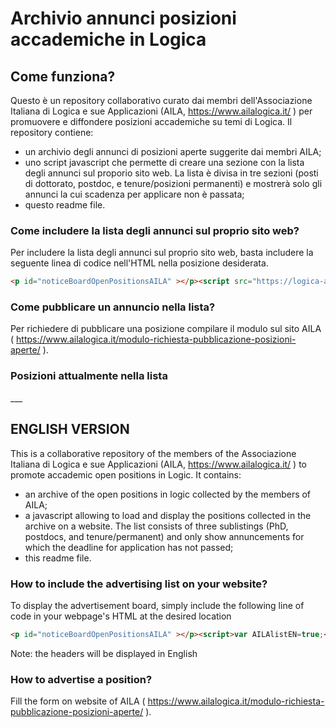 # Archivio annunci posizioni accademiche in Logica


## Come funziona?

Questo è un repository collaborativo curato dai membri dell'Associazione Italiana di Logica e sue Applicazioni (AILA, https://www.ailalogica.it/ ) per promuovere e diffondere posizioni accademiche su temi di Logica.
Il repository contiene:
- un archivio degli annunci di posizioni aperte suggerite dai membri AILA;
- uno script javascript che permette di creare una sezione con la lista degli annunci sul proporio sito web. La lista è divisa in tre sezioni (posti di dottorato, postdoc, e tenure/posizioni permanenti) e mostrerà solo gli annunci la cui scadenza per applicare non è passata;
- questo readme file.


### Come includere  la lista degli annunci sul proprio sito web?
Per includere la lista degli annunci sul proprio sito web, basta includere la seguente linea di codice nell'HTML nella posizione desiderata.

```html
<p id="noticeBoardOpenPositionsAILA" ></p><script src="https://logica-aila.github.io/listOpenPositionsAILA.js"></script>
```

### Come pubblicare un annuncio nella lista?
Per richiedere di pubblicare una posizione compilare il modulo sul sito AILA ( https://www.ailalogica.it/modulo-richiesta-pubblicazione-posizioni-aperte/ ).

### Posizioni attualmente nella lista

<p id="noticeBoardOpenPositionsAILA" ></p><script src="https://logica-aila.github.io/listOpenPositionsAILA.js"></script>
___

## ENGLISH VERSION

This is a collaborative repository of the members of the Associazione Italiana di Logica e sue Applicazioni (AILA, https://www.ailalogica.it/ ) to promote accademic open positions in Logic.
It contains:
- an archive of the open positions in logic collected by the members of  AILA;
- a javascript allowing to load and display the positions collected in the archive on a website. The list consists of three sublistings (PhD, postdocs, and tenure/permanent) and only show annuncements for which the deadline for application has not passed;
- this readme file.

### How to include the advertising list on your website?
To display the advertisement board, simply include the following line of code in your webpage's HTML at the desired location

```html
<p id="noticeBoardOpenPositionsAILA" ></p><script>var AILAlistEN=true;</script><script src="https://logica-aila.github.io/listOpenPositionsAILA.js"></script>
```

Note: the headers will be displayed in English

### How to advertise a position? 
Fill the form on website of AILA ( https://www.ailalogica.it/modulo-richiesta-pubblicazione-posizioni-aperte/ ).
